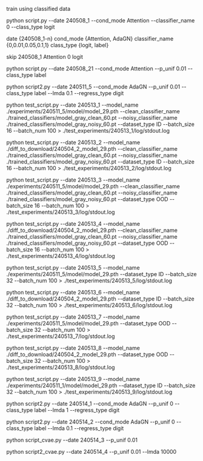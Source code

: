 train using classified data

python script.py --date 240508_1 --cond_mode Attention --classifier_name 0 --class_type logit

date {240508_1-n}
cond_mode {Attention, AdaGN}
classifier_name {0,0.01,0.05,0.1,1}
class_type {logit, label}

skip 240508_1 Attention 0 logit

python script.py --date 240508_21 --cond_mode Attention --p_unif 0.01 --class_type label

python script2.py --date 240511_5 --cond_mode AdaGN --p_unif 0.01 --class_type label --lmda 0.1 --regress_type digit


python test_script.py --date 240513_1 --model_name ./experiments/240511_5/model/model_29.pth --clean_classifier_name ./trained_classifiers/model_gray_clean_60.pt --noisy_classifier_name ./trained_classifiers/model_gray_noisy_60.pt --dataset_type ID --batch_size 16 --batch_num 100 > ./test_experiments/240513_1/log/stdout.log

python test_script.py --date 240513_2 --model_name ./diff_to_download/240504_2_model_29.pth --clean_classifier_name ./trained_classifiers/model_gray_clean_60.pt --noisy_classifier_name ./trained_classifiers/model_gray_noisy_60.pt --dataset_type ID --batch_size 16 --batch_num 100 > ./test_experiments/240513_2/log/stdout.log

python test_script.py --date 240513_3 --model_name ./experiments/240511_5/model/model_29.pth --clean_classifier_name ./trained_classifiers/model_gray_clean_60.pt --noisy_classifier_name ./trained_classifiers/model_gray_noisy_60.pt --dataset_type OOD --batch_size 16 --batch_num 100 > ./test_experiments/240513_3/log/stdout.log

python test_script.py --date 240513_4 --model_name ./diff_to_download/240504_2_model_29.pth --clean_classifier_name ./trained_classifiers/model_gray_clean_60.pt --noisy_classifier_name ./trained_classifiers/model_gray_noisy_60.pt --dataset_type OOD --batch_size 16 --batch_num 100 > ./test_experiments/240513_4/log/stdout.log

python test_script.py --date 240513_5 --model_name ./experiments/240511_5/model/model_29.pth  --dataset_type ID --batch_size 32 --batch_num 100 > ./test_experiments/240513_5/log/stdout.log

python test_script.py --date 240513_6 --model_name ./diff_to_download/240504_2_model_29.pth  --dataset_type ID --batch_size 32 --batch_num 100 > ./test_experiments/240513_6/log/stdout.log

python test_script.py --date 240513_7 --model_name ./experiments/240511_5/model/model_29.pth  --dataset_type OOD --batch_size 32 --batch_num 100 > ./test_experiments/240513_7/log/stdout.log

python test_script.py --date 240513_8 --model_name ./diff_to_download/240504_2_model_29.pth  --dataset_type OOD --batch_size 32 --batch_num 100 > ./test_experiments/240513_8/log/stdout.log

python test_script.py --date 240513_9 --model_name ./experiments/240511_1/model/model_29.pth  --dataset_type ID --batch_size 32 --batch_num 100 > ./test_experiments/240513_9/log/stdout.log


python script2.py --date 240514_1 --cond_mode AdaGN --p_unif 0 --class_type label --lmda 1 --regress_type digit

python script2.py --date 240514_2 --cond_mode AdaGN --p_unif 0 --class_type label --lmda 0.1 --regress_type digit

python script_cvae.py --date 240514_3 --p_unif 0.01

python script2_cvae.py --date 240514_4 --p_unif 0.01 --lmda 10000
